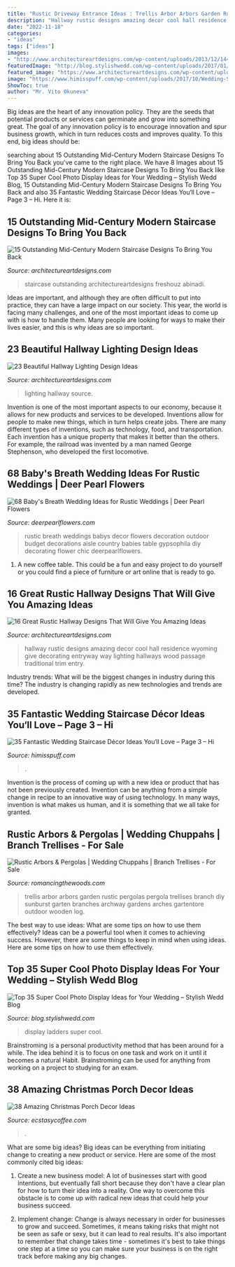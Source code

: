 ```yaml
---
title: "Rustic Driveway Entrance Ideas : Trellis Arbor Arbors Garden Rustic Pergolas Pergola Trellises Branch Diy Sunburst Garten Branches Archway Gardens Arches Gartentore Outdoor Wooden Log"
description: "Hallway rustic designs amazing decor cool hall residence wyoming give decorating entryway way lighting hallways wood passage traditional trim entry"
date: "2022-11-18"
categories:
- "ideas"
tags: ["ideas"]
images:
- "http://www.architectureartdesigns.com/wp-content/uploads/2013/12/1445.jpg"
featuredImage: "http://blog.stylishwedd.com/wp-content/uploads/2017/01/Chic-Wedding-Photo-Display-Ideas-with-Old-Ladders.jpg"
featured_image: "https://www.architectureartdesigns.com/wp-content/uploads/2015/03/15-Outstanding-Mid-Century-Modern-Staircase-Designs-To-Bring-You-Back-In-Time-8.jpg"
image: "https://www.himisspuff.com/wp-content/uploads/2017/10/Wedding-Staircase-Décor-Ideas-23.jpg"
ShowToc: true
author: "Mr. Vito Okuneva"
---
```



Big ideas are the heart of any innovation policy. They are the seeds that potential products or services can germinate and grow into something great. The goal of any innovation policy is to encourage innovation and spur business growth, which in turn reduces costs and improves quality. To this end, big ideas should be: 

	

		
searching about 15 Outstanding Mid-Century Modern Staircase Designs To Bring You Back you've came to the right place. We have 8 Images about 15 Outstanding Mid-Century Modern Staircase Designs To Bring You Back like Top 35 Super Cool Photo Display Ideas for Your Wedding – Stylish Wedd Blog, 15 Outstanding Mid-Century Modern Staircase Designs To Bring You Back and also 35 Fantastic Wedding Staircase Décor Ideas You‘ll Love – Page 3 – Hi. Here it is:
		
    
## 15 Outstanding Mid-Century Modern Staircase Designs To Bring You Back

<img loading=lazy src="https://www.architectureartdesigns.com/wp-content/uploads/2015/03/15-Outstanding-Mid-Century-Modern-Staircase-Designs-To-Bring-You-Back-In-Time-8.jpg" onerror="this.onerror=null;this.src='https://tse2.mm.bing.net/th?id=OIP.pZdglDzznvlqNZUkZ5gjBAHaLJ&amp;pid=15.1';" alt="15 Outstanding Mid-Century Modern Staircase Designs To Bring You Back">

_Source: architectureartdesigns.com_

>staircase outstanding architectureartdesigns freshouz abinadi. 

	

Ideas are important, and although they are often difficult to put into practice, they can have a large impact on our society. This year, the world is facing many challenges, and one of the most important ideas to come up with is how to handle them. Many people are looking for ways to make their lives easier, and this is why ideas are so important.

    
## 23 Beautiful Hallway Lighting Design Ideas

<img loading=lazy src="http://www.architectureartdesigns.com/wp-content/uploads/2013/12/1445.jpg" onerror="this.onerror=null;this.src='https://tse2.mm.bing.net/th?id=OIP.HLk-5LK6_KsmMFwoF-FW4wAAAA&amp;pid=15.1';" alt="23 Beautiful Hallway Lighting Design Ideas">

_Source: architectureartdesigns.com_

>lighting hallway source. 

	

Invention is one of the most important aspects to our economy, because it allows for new products and services to be developed. Inventions allow for people to make new things, which in turn helps create jobs. There are many different types of inventions, such as technology, food, and transportation. Each invention has a unique property that makes it better than the others. For example, the railroad was invented by a man named George Stephenson, who developed the first locomotive.

    
## 68 Baby&#039;s Breath Wedding Ideas For Rustic Weddings | Deer Pearl Flowers

<img loading=lazy src="http://www.deerpearlflowers.com/wp-content/uploads/2015/04/rustic-wedding-ideas-babys-breath-wedding-decor.jpg" onerror="this.onerror=null;this.src='https://tse2.mm.bing.net/th?id=OIP.bOYaR3iwimHnc7z8OqC4nwHaLG&amp;pid=15.1';" alt="68 Baby&#039;s Breath Wedding Ideas for Rustic Weddings | Deer Pearl Flowers">

_Source: deerpearlflowers.com_

>rustic breath weddings babys decor flowers decoration outdoor budget decorations aisle country babies table gypsophila diy decorating flower chic deerpearlflowers. 

	

1. A new coffee table. This could be a fun and easy project to do yourself or you could find a piece of furniture or art online that is ready to go.

    
## 16 Great Rustic Hallway Designs That Will Give You Amazing Ideas

<img loading=lazy src="https://www.architectureartdesigns.com/wp-content/uploads/2015/05/16-Great-Rustic-Hallway-Designs-That-Will-Give-You-Amazing-Ideas-12-630x945.jpg" onerror="this.onerror=null;this.src='https://tse2.mm.bing.net/th?id=OIP.akzpj3-md8_oFOzwcdWO0QHaLH&amp;pid=15.1';" alt="16 Great Rustic Hallway Designs That Will Give You Amazing Ideas">

_Source: architectureartdesigns.com_

>hallway rustic designs amazing decor cool hall residence wyoming give decorating entryway way lighting hallways wood passage traditional trim entry. 

	

Industry trends: What will be the biggest changes in industry during this time?
The industry is changing rapidly as new technologies and trends are developed.

    
## 35 Fantastic Wedding Staircase Décor Ideas You‘ll Love – Page 3 – Hi

<img loading=lazy src="https://www.himisspuff.com/wp-content/uploads/2017/10/Wedding-Staircase-Décor-Ideas-23.jpg" onerror="this.onerror=null;this.src='https://tse2.mm.bing.net/th?id=OIP.oO48VaF_dwrXvUIc-vTrPgHaJ4&amp;pid=15.1';" alt="35 Fantastic Wedding Staircase Décor Ideas You‘ll Love – Page 3 – Hi">

_Source: himisspuff.com_

>. 

	

Invention is the process of coming up with a new idea or product that has not been previously created. Invention can be anything from a simple change in recipe to an innovative way of using technology. In many ways, invention is what makes us human, and it is something that we all take for granted.

    
## Rustic Arbors &amp; Pergolas | Wedding Chuppahs | Branch Trellises - For Sale

<img loading=lazy src="http://romancingthewoods.com/galleries/arbors_pergolas_trellises/sunarbor_arbor.jpg" onerror="this.onerror=null;this.src='https://tse2.mm.bing.net/th?id=OIP.nRo7ViILbjq0_rXWB4uSqQHaLH&amp;pid=15.1';" alt="Rustic Arbors &amp; Pergolas | Wedding Chuppahs | Branch Trellises - For Sale">

_Source: romancingthewoods.com_

>trellis arbor arbors garden rustic pergolas pergola trellises branch diy sunburst garten branches archway gardens arches gartentore outdoor wooden log. 

	

The best way to use ideas: What are some tips on how to use them effectively?
Ideas can be a powerful tool when it comes to achieving success. However, there are some things to keep in mind when using ideas. Here are some tips on how to use them effectively.

    
## Top 35 Super Cool Photo Display Ideas For Your Wedding – Stylish Wedd Blog

<img loading=lazy src="http://blog.stylishwedd.com/wp-content/uploads/2017/01/Chic-Wedding-Photo-Display-Ideas-with-Old-Ladders.jpg" onerror="this.onerror=null;this.src='https://tse2.mm.bing.net/th?id=OIP.VjcARHdZ-TiBM3AGDiXE0QHaKd&amp;pid=15.1';" alt="Top 35 Super Cool Photo Display Ideas for Your Wedding – Stylish Wedd Blog">

_Source: blog.stylishwedd.com_

>display ladders super cool. 

	

Brainstroming is a personal productivity method that has been around for a while. The idea behind it is to focus on one task and work on it until it becomes a natural Habit. Brainstroming can be used for anything from working on a project to studying for an exam.

    
## 38 Amazing Christmas Porch Decor Ideas

<img loading=lazy src="https://i2.wp.com/www.ecstasycoffee.com/wp-content/uploads/2016/10/Christmas-Porch-Décor-Ideas-21.jpg" onerror="this.onerror=null;this.src='https://tse2.mm.bing.net/th?id=OIP.eHWKN6jG0iKqn58fJLtcWAHaNI&amp;pid=15.1';" alt="38 Amazing Christmas Porch Decor Ideas">

_Source: ecstasycoffee.com_

>. 

	

What are some big ideas?
Big ideas can be everything from initiating change to creating a new product or service. Here are some of the most commonly cited big ideas:
1. Create a new business model: A lot of businesses start with good intentions, but eventually fall short because they don't have a clear plan for how to turn their idea into a reality. One way to overcome this obstacle is to come up with radical new ideas that could help your business succeed.

2. Implement change: Change is always necessary in order for businesses to grow and succeed. Sometimes, it means taking risks that might not be seen as safe or sexy, but it can lead to real results. It's also important to remember that change takes time - sometimes it's best to take things one step at a time so you can make sure your business is on the right track before making any big changes.


